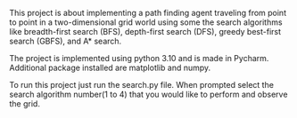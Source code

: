 This project is about implementing  a path finding agent traveling from
point to point in a two-dimensional grid world using some the search algorithms like breadth-first search (BFS),
depth-first search (DFS), greedy best-first search (GBFS), and A* search.

The project is implemented using python 3.10 and is made in Pycharm. Additional package installed are matplotlib and numpy.

To run this project just run the search.py file. When prompted select the search algorithm number(1 to 4) that you would like to perform and observe the grid.